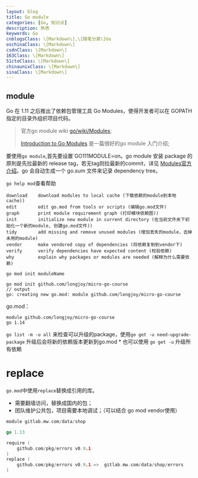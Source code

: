 ```yaml
---
layout: blog
title: Go module
categories: [Go, 知识点]
description: 熟悉
keywords: Go
cnblogsClass: \[Markdown\],\[随笔分类\]Go
oschinaClass: \[Markdown\]
csdnClass: \[Markdown\]
163Class: \[Markdown\]
51ctoClass: \[Markdown\]
chinaunixClass: \[Markdown\]
sinaClass: \[Markdown\]
---
```


## module

Go 在 1.11 之后推出了依赖包管理工具 Go Modules，使得开发者可以在 GOPATH 指定的目录外组织项目代码。

> 官方go module wiki [go/wiki/Modules](https://github.com/golang/go/wiki/Modules); 
>
>  [Introduction to Go Modules](https://roberto.selbach.ca/intro-to-go-modules/) 是一篇很好的go module 入门介绍;

要使用`go module`,首先要设置`GO111MODULE=on。go module 安装 package 的原則是先拉最新的 release tag，若无tag则拉最新的commit，详见 [Modules官方介绍](https://github.com/golang/go/wiki/Modules)。go 会自动生成一个 go.sum 文件来记录 dependency tree。

```go help mod```查看帮助

```shell
download    download modules to local cache (下载依赖的module到本地cache))
edit        edit go.mod from tools or scripts (编辑go.mod文件)
graph       print module requirement graph (打印模块依赖图))
init        initialize new module in current directory (在当前文件夹下初始化一个新的module, 创建go.mod文件))
tidy        add missing and remove unused modules (增加丢失的module，去掉未用的module)
vendor      make vendored copy of dependencies (将依赖复制到vendor下)
verify      verify dependencies have expected content (校验依赖)
why         explain why packages or modules are needed (解释为什么需要依赖)
```

```shell
go mod init moduleName
```

```shell
go mod init github.com/longjoy/micro-go-course 
// output 
go: creating new go.mod: module github.com/longjoy/micro-go-course
```

go.mod：

```
module github.com/longjoy/micro-go-course 
go 1.14
```

`go list -m -u all` 来检查可以升级的package，使用`go get -u need-upgrade-package` 升级后会将新的依赖版本更新到go.mod * 也可以使用 `go get -u` 升级所有依赖

# replace

`go.mod`中使用`replace`替换成引用的库。

- 需要翻墙访问，替换成国内的包；
- 团队维护公共包，项目需要本地调试；（可以结合 go mod vendor使用）

```go
module gitlab.mw.com/data/shop

go 1.13

require (
	github.com/pkg/errors v0.9.1
)
replace (
	github.com/pkg/errors v0.9.1 =>  gitlab.mw.com/data/shop/errors
)
```

